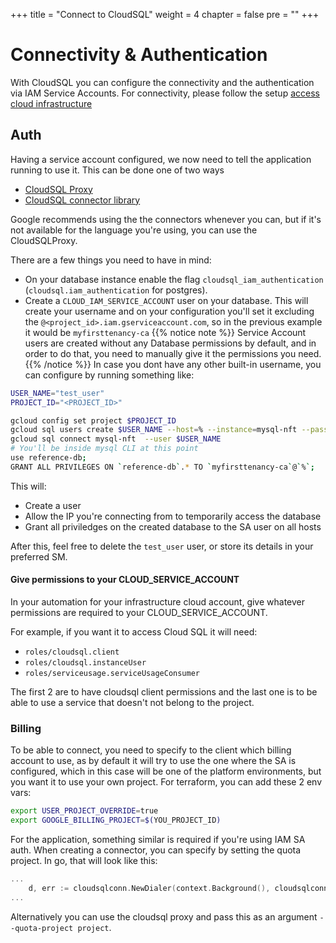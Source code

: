 +++
title = "Connect to CloudSQL"
weight = 4
chapter = false
pre = ""
+++

# Connectivity & Authentication

With CloudSQL you can configure the connectivity and the authentication via IAM Service Accounts. For connectivity, please follow the setup [access cloud infrastructure](../../app/accessing-cloud-infra.md)


## Auth
Having a service account configured, we now need to tell the application running to use it. This can be done one of two ways
* [CloudSQL Proxy](https://github.com/GoogleCloudPlatform/cloud-sql-proxy)
* [CloudSQL connector library](https://cloud.google.com/sql/docs/mysql/connect-connectors)

Google recommends using the the connectors whenever you can, but if it's not available for the language you're using, you can use the CloudSQLProxy.


There are a few things you need to have in mind:
* On your database instance enable the flag `cloudsql_iam_authentication` (`cloudsql.iam_authentication` for postgres).
* Create a `CLOUD_IAM_SERVICE_ACCOUNT` user on your database.  This will create your username and on your configuration you'll set it excluding the `@<project_id>.iam.gserviceaccount.com`, so in the previous example it would be `myfirsttenancy-ca`
{{% notice note %}}
  Service Account users are created without any Database permissions by default, and in order to do that, you need to manually give it the permissions you need. 
{{% /notice %}}
In case you dont have any other built-in username, you can configure by running something like:
```bash
USER_NAME="test_user"
PROJECT_ID="<PROJECT_ID>"

gcloud config set project $PROJECT_ID
gcloud sql users create $USER_NAME --host=% --instance=mysql-nft --password=test
gcloud sql connect mysql-nft  --user $USER_NAME 
# You'll be inside mysql CLI at this point
use reference-db;
GRANT ALL PRIVILEGES ON `reference-db`.* TO `myfirsttenancy-ca`@`%`;
```

This will:
* Create a user
* Allow the IP you're connecting from to temporarily access the database
* Grant all priviledges on the created database to the SA user on all hosts

After this, feel free to delete the `test_user` user, or store its details in your preferred SM.


#### Give permissions to your CLOUD_SERVICE_ACCOUNT

In your automation for your infrastructure cloud account, give whatever permissions are required to your CLOUD_SERVICE_ACCOUNT. 

For example, if you want it to access Cloud SQL it will need:
* `roles/cloudsql.client`
* `roles/cloudsql.instanceUser`
* `roles/serviceusage.serviceUsageConsumer`

The first 2 are to have cloudsql client permissions and the last one is to be able to use a service that doesn't not belong to the project.

### Billing

To be able to connect, you need to specify to the client which billing account to use, as by default it will try to use the one where the SA is configured, which in this case will be one of the platform environments, but you want it to use your own project. 
For terraform, you can add these 2 env vars:
```bash
export USER_PROJECT_OVERRIDE=true 
export GOOGLE_BILLING_PROJECT=$(YOU_PROJECT_ID)
```
For the application, something similar is required if you're using IAM SA auth. 
When creating a connector, you can specify by setting the quota project. In go, that will look like this:
```go
...
	d, err := cloudsqlconn.NewDialer(context.Background(), cloudsqlconn.WithIAMAuthN(), cloudsqlconn.WithQuotaProject(getBillingProject()))
...
```
Alternatively you can use the cloudsql proxy and pass this as an argument `--quota-project project`.
